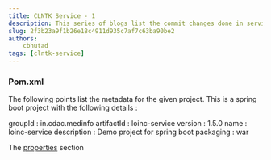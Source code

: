 ```yaml
---
title: CLNTK Service - 1
description: This series of blogs list the commit changes done in service repo for CLNTK toolkit
slug: 2f3b23a9f1b26e18c4911d935c7af7c63ba90be2
authors:
    cbhutad
tags: [clntk-service]
---
```


### Pom.xml

The following points list the metadata for the given project. This is a spring boot project with the following details :

groupId : in.cdac.medinfo
artifactId : loinc-service
version : 1.5.0
name : loinc-service
description : Demo project for spring boot
packaging : war

The [properties]() section 